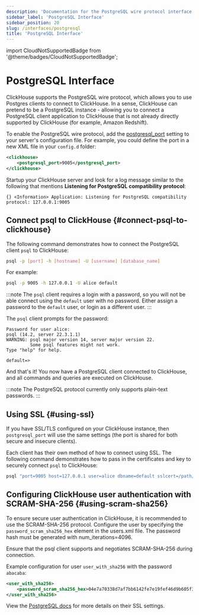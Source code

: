 ```yaml
---
description: 'Documentation for the PostgreSQL wire protocol interface in ClickHouse'
sidebar_label: 'PostgreSQL Interface'
sidebar_position: 20
slug: /interfaces/postgresql
title: 'PostgreSQL Interface'
---
```


import CloudNotSupportedBadge from '@theme/badges/CloudNotSupportedBadge';

# PostgreSQL Interface

<CloudNotSupportedBadge/>

ClickHouse supports the PostgreSQL wire protocol, which allows you to use Postgres clients to connect to ClickHouse. In a sense, ClickHouse can pretend to be a PostgreSQL instance - allowing you to connect a PostgreSQL client application to ClickHouse that is not already directly supported by ClickHouse (for example, Amazon Redshift).

To enable the PostgreSQL wire protocol, add the [postgresql_port](../operations/server-configuration-parameters/settings.md#postgresql_port) setting to your server's configuration file. For example, you could define the port in a new XML file in your `config.d` folder:

```xml
<clickhouse>
    <postgresql_port>9005</postgresql_port>
</clickhouse>
```

Startup your ClickHouse server and look for a log message similar to the following that mentions **Listening for PostgreSQL compatibility protocol**:

```response
{} <Information> Application: Listening for PostgreSQL compatibility protocol: 127.0.0.1:9005
```

## Connect psql to ClickHouse {#connect-psql-to-clickhouse}

The following command demonstrates how to connect the PostgreSQL client `psql` to ClickHouse:

```bash
psql -p [port] -h [hostname] -U [username] [database_name]
```

For example:

```bash
psql -p 9005 -h 127.0.0.1 -U alice default
```

:::note
The `psql` client requires a login with a password, so you will not be able connect using the `default` user with no password. Either assign a password to the `default` user, or login as a different user.
:::

The `psql` client prompts for the password:

```response
Password for user alice:
psql (14.2, server 22.3.1.1)
WARNING: psql major version 14, server major version 22.
         Some psql features might not work.
Type "help" for help.

default=>
```

And that's it! You now have a PostgreSQL client connected to ClickHouse, and all commands and queries are executed on ClickHouse.

:::note
The PostgreSQL protocol currently only supports plain-text passwords.
:::

## Using SSL {#using-ssl}

If you have SSL/TLS configured on your ClickHouse instance, then `postgresql_port` will use the same settings (the port is shared for both secure and insecure clients).

Each client has their own method of how to connect using SSL. The following command demonstrates how to pass in the certificates and key to securely connect `psql` to ClickHouse:

```bash
psql "port=9005 host=127.0.0.1 user=alice dbname=default sslcert=/path/to/certificate.pem sslkey=/path/to/key.pem sslrootcert=/path/to/rootcert.pem sslmode=verify-ca"
```

## Configuring ClickHouse user authentication with SCRAM-SHA-256 {#using-scram-sha256}

To ensure secure user authentication in ClickHouse, it is recommended to use the SCRAM-SHA-256 protocol. Configure the user by specifying the `password_scram_sha256_hex` element in the users.xml file. The password hash must be generated with num_iterations=4096.

Ensure that the psql client supports and negotiates SCRAM-SHA-256 during connection.

Example configuration for user `user_with_sha256` with the password `abacaba`:

```xml
<user_with_sha256>
    <password_scram_sha256_hex>04e7a70338d7af7bb6142fe7e19fef46d9b605f3e78b932a60e8200ef9154976</password_scram_sha256_hex>
</user_with_sha256>
```

View the [PostgreSQL docs](https://jdbc.postgresql.org/documentation/head/ssl-client.html) for more details on their SSL settings.
